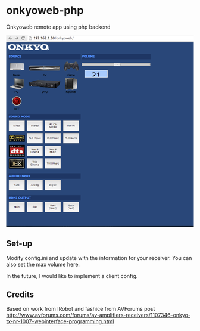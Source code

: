 onkyoweb-php
============

Onkyoweb remote app using php backend

![onkyoweb remote app](/screenshot.png "Screenshot")

Set-up
------
Modify config.ini and update with the information for your receiver. You can also set the max volume here.

In the future, I would like to implement a client config.


Credits
-------

Based on work from IRobot and fashice from AVForums post http://www.avforums.com/forums/av-amplifiers-receivers/1107346-onkyo-tx-nr-1007-webinterface-programming.html
